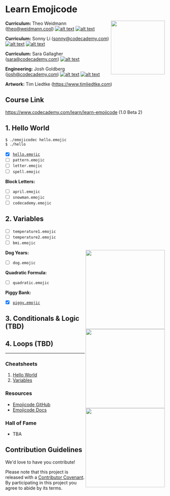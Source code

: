# Learn Emojicode

<a href="https://www.codecademy.com" target="_blank"><img src="https://github.com/Codecademy/learn-cpp/blob/master/logo.png" align="right" width=170;></a>

<!-- [![](https://img.shields.io/badge/language-English-blue.svg)](./README.md) -->

**Curriculum:** Theo Weidmann (theo@weidmann.cool) [![alt text][1]][1.1] [![alt text][2]][2.1]

**Curriculum:** Sonny Li (sonny@codecademy.com) [![alt text][1]][1.2] [![alt text][2]][2.2]

<!-- links to social media icons -->

[1]: http://i.imgur.com/wWzX9uB.png (twitter icon without padding)
[2]: http://i.imgur.com/9I6NRUm.png (github icon without padding)

<!-- links to social media accounts -->

[1.1]: https://www.twitter.com/thbwd
[1.2]: https://www.twitter.com/sonnynomnom
[1.4]: https://www.twitter.com/joshuakgoldberg

[2.1]: https://www.github.com/thbwd
[2.2]: https://www.github.com/sonnynomnom
[2.3]: https://www.github.com/sararosegallagher
[2.4]: https://www.github.com/joshuakgoldberg
    
**Curriculum:** Sara Gallagher (sara@codecademy.com) [![alt text][2]][2.3]

**Engineering:** Josh Goldberg (josh@codecademy.com) [![alt text][1]][1.4] [![alt text][2]][2.4]

**Artwork:** Tim Liedtke (https://www.timliedtke.com)

## Course Link ##

https://www.codecademy.com/learn/learn-emojicode (1.0 Beta 2)

## 1. Hello World ##

```bash
$ ./emojicodec hello.emojic
$ ./hello
```

- [x] [`hello.emojic`](https://github.com/Codecademy/learn-emojicode/blob/master/1-hello-world/hello.emojic)  
- [ ] `pattern.emojic`
- [ ] `letter.emojic`
- [ ] `spell.emojic`

**Block Letters:**

- [ ] `april.emojic`
- [ ] `snowman.emojic`
- [ ] `codecademy.emojic`

## 2. Variables ##

- [ ] `temperature1.emojic`
- [ ] `temperature2.emojic`
- [ ] `bmi.emojic`

**Dog Years:**
<img src="https://github.com/Codecademy/learn-cpp/blob/master/2-variables/dog-years/dog.gif" align="right" width=250;>

- [ ] `dog.emojic`

**Quadratic Formula:**
<img src="https://github.com/Codecademy/learn-cpp/blob/master/2-variables/quadratic-formula/graph.gif" align="right" width=250;>

- [ ] `quadratic.emojic`

**Piggy Bank:**
<img src="https://github.com/Codecademy/learn-cpp/blob/master/2-variables/piggy-bank/piggy-bank.gif" align="right" width=250;>

- [x] [`piggy.emojic`](2-variables/piggy-bank/piggy.emojic)

## 3. Conditionals & Logic (TBD) ##

## 4. Loops (TBD) ##

---

### Cheatsheets ###

1. [Hello World](https://www.codecademy.com/learn/learn-emojicode/modules/learn-emojicode-hello-world/cheatsheet)
2. [Variables](https://www.codecademy.com/learn/learn-emojicode/modules/learn-emojicode-variables/cheatsheet)

### Resources ###

* [Emojicode GitHub](https://github.com/emojicode)
* [Emojicode Docs](https://www.emojicode.org/docs/)

### Hall of Fame ###

* TBA

## Contribution Guidelines

We'd love to have you contribute! 

Please note that this project is released with a [Contributor Covenant](https://www.contributor-covenant.org).
By participating in this project you agree to abide by its terms.
